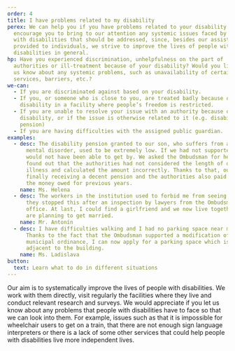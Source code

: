 ```yaml
---
order: 4
title: I have problems related to my disability
perex: We can help you if you have problems related to your disability. We
  encourage you to bring to our attention any systemic issues faced by people
  with disabilities that should be addressed, since, besides our assistance
  provided to individuals, we strive to improve the lives of people with
  disabilities in general.
hp: Have you experienced discrimination, unhelpfulness on the part of
  authorities or ill-treatment because of your disability? Would you like to let
  us know about any systemic problems, such as unavailability of certain
  services, barriers, etc.?
we-can:
  - If you are discriminated against based on your disability.
  - If you, or someone who is close to you, are treated badly because of their
    disability in a facility where people’s freedom is restricted.
  - If you are unable to resolve your issue with an authority because of your
    disability, or if the issue is otherwise related to it (e.g. disability
    pension)
  - If you are having difficulties with the assigned public guardian.
examples:
  - desc: The disability pension granted to our son, who suffers from a severe
      mental disorder, used to be extremely low. If we had not supported him, he
      would not have been able to get by. We asked the Ombudsman for help and he
      found out that the authorities had not considered the length of our son’s
      illness and calculated the amount incorrectly. Thanks to that, our son is
      finally receiving a decent pension and the authorities also paid him back
      the money owed for previous years.
    name: Ms. Helena
  - desc: The workers in the institution used to forbid me from seeing women, but
      they stopped this after an inspection by lawyers from the Ombudsman’s
      office. At last, I could find a girlfriend and we now live together and
      are planning to get married.
    name: Mr. Antonín
  - desc: I have difficulties walking and I had no parking space near my flat.
      Thanks to the fact that the Ombudsman supported a modification of the
      municipal ordinance, I can now apply for a parking space which is directly
      adjacent to the building.
    name: Ms. Ladislava
button:
  text: Learn what to do in different situations
---
```

Our aim is to systematically improve the lives of people with disabilities. We work with them directly, visit regularly the facilities where they live and conduct relevant research and surveys. We would appreciate if you let us know about any problems that people with disabilities have to face so that we can look into them. For example, issues such as that it is impossible for wheelchair users to get on a train, that there are not enough sign language interpreters or there is a lack of some other services that could help people with disabilities live more independent lives.